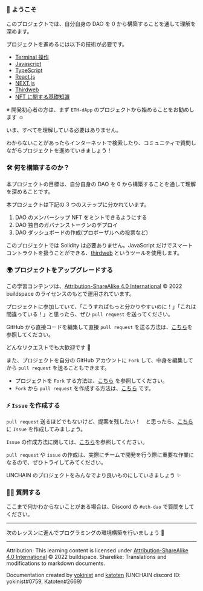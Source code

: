### 👋 ようこそ

このプロジェクトでは、自分自身の DAO を 0 から構築することを通して理解を深めます。

プロジェクトを進めるには以下の技術が必要です。

- [Terminal 操作](https://qiita.com/ryouzi/items/f9dee1540a04a0bfb9a3)
- [Javascript](https://developer.mozilla.org/ja/docs/Web/JavaScript)
- [TypeScript](https://www.typescriptlang.org/docs/)
- [React.js](https://ja.reactjs.org/)
- [NEXT.js](https://nextjs.org/docs)
- [Thirdweb](https://portal.thirdweb.com/)
- [NFT に関する基礎知識](https://github.com/shiftbase-xyz/UNCHAIN-projects/blob/main/docs/2-ETH-NFT-collection/ja/section-1/Lesson_1_NFT%E3%81%A8%E3%81%AF%E4%BD%95%E3%81%8B%EF%BC%9F.md)

※ 開発初心者の方は、まず `ETH-dApp` のプロジェクトから始めることをお勧めします ☺️

いま、すべてを理解している必要はありません。

わからないことがあったらインターネットで検索したり、コミュニティで質問しながらプロジェクトを進めていきましょう！


### 🛠 何を構築するのか？

本プロジェクトの目標は、自分自身の DAO を 0 から構築することを通して理解を深めることです。

本プロジェクトは下記の 3 つのステップに分かれています。

1. DAO のメンバーシップ NFT をミントできるようにする
2. DAO 独自のガバナンストークンのデプロイ
3. DAO ダッシュボードの作成(プロポーザルへの投票など)

このプロジェクトでは Solidity は必要ありません。JavaScript だけでスマートコントラクトを扱うことができる、[thirdweb](https://thirdweb.com/) というツールを使用します。


### 🌍 プロジェクトをアップグレードする

この学習コンテンツは、[Attribution-ShareAlike 4.0 International](https://creativecommons.org/licenses/by-sa/4.0/) © 2022 buildspace のライセンスのもとで運用されています。

プロジェクトに参加していて、「こうすればもっと分かりやすいのに！」「これは間違っている！」と思ったら、ぜひ `pull request` を送ってください。

GitHub から直接コードを編集して直接 `pull request` を送る方法は、[こちら](https://docs.github.com/ja/repositories/working-with-files/managing-files/editing-files#editing-files-in-another-users-repository)を参照してください。

どんなリクエストでも大歓迎です 🎉

また、プロジェクトを自分の GitHub アカウントに `Fork` して、中身を編集してから `pull request` を送ることもできます。
- プロジェクトを `Fork` する方法は、[こちら](https://docs.github.com/ja/get-started/quickstart/fork-a-repo) を参照してください。
- `Fork` から `pull request` を作成する方法は、[こちら](https://docs.github.com/ja/pull-requests/collaborating-with-pull-requests/proposing-changes-to-your-work-with-pull-requests/creating-a-pull-request-from-a-fork) です。


### ⚡️ `Issue` を作成する

`pull request` 送るほどでもないけど、提案を残したい！　と思ったら、[こちら](https://github.com/shiftbase-xyz/UNCHAIN-projects/issues) に `Issue` を作成してみましょう。

`Issue` の作成方法に関しては、[こちら](https://docs.github.com/ja/issues/tracking-your-work-with-issues/creating-an-issue)を参照してください。

`pull request` や `issue` の作成は、実際にチームで開発を行う際に重要な作業になるので、ぜひトライしてみてください。

UNCHAIN のプロジェクトをみんなでより良いものにしていきましょう ✨


### 🙋‍♂️ 質問する

ここまで何かわからないことがある場合は、Discord の `#eth-dao` で質問をしてください。

---

次のレッスンに進んでプログラミングの環境構築を行いましょう 🎉

---

Attribution: This learning content is licensed under [Attribution-ShareAlike 4.0 International](https://creativecommons.org/licenses/by-sa/4.0/) © 2022 buildspace. 
Sharelike: Translations and modifications to markdown documents.

Documentation created by [yokinist](https://github.com/yokinist) and [katoten](https://github.com/KatotenMk2) (UNCHAIN discord ID: yokinist#0759, Katoten#2669)

